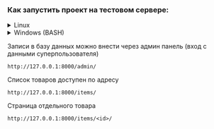 ### Как запустить проект на тестовом сервере:
<details><summary> Linux </summary>

Клонировать репозиторий и перейти в папку с проектом:
```
git clone git@github.com:CraftyPlonkton/pulsar_hw.git
```
```
cd pulsar_hw/
```

Cоздать и активировать виртуальное окружение:

```
python3 -m venv venv
```

```
source venv/bin/activate
```

Установить зависимости из файла requirements.txt:


```
pip install -r pulsar_hw/requirements.txt
```

Выполнить миграции:

```
python3 pulsar_hw/manage.py migrate
```
Создать и заполнить данные суперпользователя:
```
python3 pulsar_hw/manage.py createsuperuser
```

Запустить сервер:

```
python3 pulsar_hw/manage.py runserver
```

</details>

<details><summary> Windows (BASH)</summary>

Клонировать репозиторий и перейти в папку с проектом:
```
git clone git@github.com:CraftyPlonkton/pulsar_hw.git
```
```
cd pulsar_hw/
```

Cоздать и активировать виртуальное окружение:

```
python -m venv venv
```

```
source venv/Scripts/activate
```

Установить зависимости из файла requirements.txt:

```
pip install -r pulsar_hw/requirements.txt
```

Выполнить миграции:

```
python pulsar_hw/manage.py migrate
```
Создать и заполнить данные суперпользователя:
```
python pulsar_hw/manage.py createsuperuser
```

Запустить сервер:

```
python pulsar_hw/manage.py runserver
```

</details>

Записи в базу данных можно внести через админ панель (вход с данными суперпользователя)
```
http://127.0.0.1:8000/admin/
```
Список товаров доступен по адресу
```
http://127.0.0.1:8000/items/
```
Страница отдельного товара
```
http://127.0.0.1:8000/items/<id>/
```
